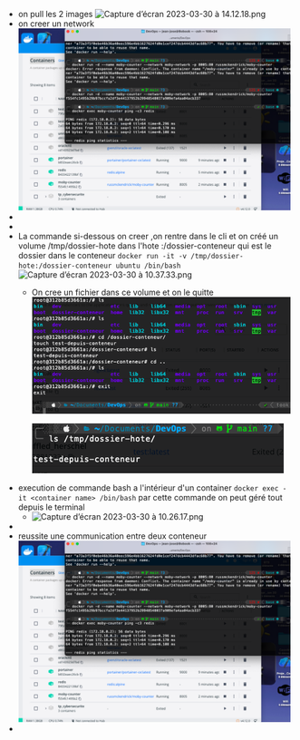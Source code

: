 - on pull les 2 images
  ![Capture d’écran 2023-03-30 à 14.12.18.png](../assets/Capture_d’écran_2023-03-30_à_14.12.18_1680178379124_0.png)
- on creer un network 
  ![image.png](../assets/image_1680161369114_0.png)
-
-
- La commande si-dessous on creer ,on rentre dans le cli et on créé un volume /tmp/dossier-hote dans l'hote :/dossier-conteneur qui est le dossier dans le conteneur
  `docker run -it -v /tmp/dossier-hote:/dossier-conteneur ubuntu /bin/bash`
  ![Capture d’écran 2023-03-30 à 10.37.33.png](../assets/Capture_d’écran_2023-03-30_à_10.37.33_1680165470830_0.png)
	- On cree un fichier dans ce volume et on le quitte
	  ![image.png](../assets/image_1680165619088_0.png)
	  
	  ![image.png](../assets/image_1680166117600_0.png)
- execution de commande bash a l'intérieur d'un container
  `docker exec -it <container name> /bin/bash`
  par cette commande on peut géré tout depuis le terminal
	- ![Capture d’écran 2023-03-30 à 10.26.17.png](../assets/Capture_d’écran_2023-03-30_à_10.26.17_1680164868088_0.png)
-
- reussite une communication entre deux conteneur
  ![image.png](../assets/image_1680161369114_0.png)
-